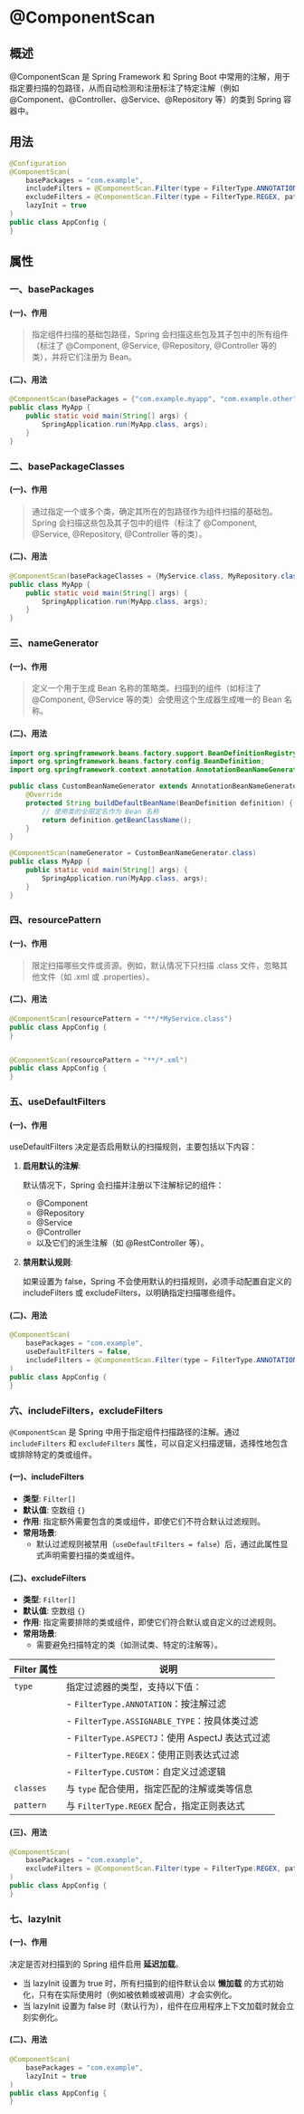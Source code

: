 # @ComponentScan

## 概述

@ComponentScan 是 Spring Framework 和 Spring Boot 中常用的注解，用于指定要扫描的包路径，从而自动检测和注册标注了特定注解（例如 @Component、@Controller、@Service、@Repository 等）的类到 Spring 容器中。



## 用法

```java
@Configuration
@ComponentScan(
    basePackages = "com.example",
    includeFilters = @ComponentScan.Filter(type = FilterType.ANNOTATION, classes = Service.class),
    excludeFilters = @ComponentScan.Filter(type = FilterType.REGEX, pattern = "com\\.example\\.legacy\\..*"),
    lazyInit = true
)
public class AppConfig {
}
```





## 属性

### 一、basePackages

#### (一)、作用

> 指定组件扫描的基础包路径，Spring 会扫描这些包及其子包中的所有组件（标注了 @Component, @Service, @Repository, @Controller 等的类），并将它们注册为 Bean。

#### (二)、用法

```java
@ComponentScan(basePackages = {"com.example.myapp", "com.example.other"})
public class MyApp {
    public static void main(String[] args) {
        SpringApplication.run(MyApp.class, args);
    }
}
```



### 二、basePackageClasses

#### (一)、作用

> 通过指定一个或多个类，确定其所在的包路径作为组件扫描的基础包。Spring 会扫描这些包及其子包中的组件（标注了 @Component, @Service, @Repository, @Controller 等的类）。

#### (二)、用法

```java
@ComponentScan(basePackageClasses = {MyService.class, MyRepository.class})
public class MyApp {
    public static void main(String[] args) {
        SpringApplication.run(MyApp.class, args);
    }
}
```



### 三、nameGenerator

#### (一)、作用

> 定义一个用于生成 Bean 名称的策略类。扫描到的组件（如标注了 @Component, @Service 等的类）会使用这个生成器生成唯一的 Bean 名称。

#### (二)、用法

```java
import org.springframework.beans.factory.support.BeanDefinitionRegistry;
import org.springframework.beans.factory.config.BeanDefinition;
import org.springframework.context.annotation.AnnotationBeanNameGenerator;

public class CustomBeanNameGenerator extends AnnotationBeanNameGenerator {
    @Override
    protected String buildDefaultBeanName(BeanDefinition definition) {
        // 使用类的全限定名作为 Bean 名称
        return definition.getBeanClassName();
    }
}

@ComponentScan(nameGenerator = CustomBeanNameGenerator.class)
public class MyApp {
    public static void main(String[] args) {
        SpringApplication.run(MyApp.class, args);
    }
}
```



### 四、resourcePattern

#### (一)、作用

> 限定扫描哪些文件或资源。例如，默认情况下只扫描 .class 文件，忽略其他文件（如 .xml 或 .properties）。

#### (二)、用法

```java
@ComponentScan(resourcePattern = "**/*MyService.class")
public class AppConfig {
}


@ComponentScan(resourcePattern = "**/*.xml")
public class AppConfig {
}
```



### 五、useDefaultFilters

#### (一)、作用

useDefaultFilters 决定是否启用默认的扫描规则，主要包括以下内容：

1. **启用默认的注解**:

   默认情况下，Spring 会扫描并注册以下注解标记的组件：

   - @Component
   - @Repository
   - @Service
   - @Controller
   - 以及它们的派生注解（如 @RestController 等）。

2. **禁用默认规则**:

   如果设置为 false，Spring 不会使用默认的扫描规则，必须手动配置自定义的 includeFilters 或 excludeFilters，以明确指定扫描哪些组件。

####  (二)、用法

```java
@ComponentScan(
    basePackages = "com.example",
    useDefaultFilters = false,
    includeFilters = @ComponentScan.Filter(type = FilterType.ANNOTATION, classes = MyCustomAnnotation.class)
)
public class AppConfig {
}
```



###  六、includeFilters，excludeFilters

`@ComponentScan` 是 Spring 中用于指定组件扫描路径的注解。通过 `includeFilters` 和 `excludeFilters` 属性，可以自定义扫描逻辑，选择性地包含或排除特定的类或组件。

#### (一)、includeFilters

- **类型**: `Filter[]`
- **默认值**: 空数组 `{}`
- **作用**: 指定额外需要包含的类或组件，即使它们不符合默认过滤规则。
- **常用场景**:
  - 默认过滤规则被禁用（`useDefaultFilters = false`）后，通过此属性显式声明需要扫描的类或组件。

#### (二)、excludeFilters

- **类型**: `Filter[]`
- **默认值**: 空数组 `{}`
- **作用**: 指定需要排除的类或组件，即使它们符合默认或自定义的过滤规则。
- **常用场景**:
  - 需要避免扫描特定的类（如测试类、特定的注解等）。



| Filter 属性 | 说明                                            |
| ----------- | ----------------------------------------------- |
| `type`      | 指定过滤器的类型，支持以下值：                  |
|             | - `FilterType.ANNOTATION`：按注解过滤           |
|             | - `FilterType.ASSIGNABLE_TYPE`：按具体类过滤    |
|             | - `FilterType.ASPECTJ`：使用 AspectJ 表达式过滤 |
|             | - `FilterType.REGEX`：使用正则表达式过滤        |
|             | - `FilterType.CUSTOM`：自定义过滤逻辑           |
| `classes`   | 与 `type` 配合使用，指定匹配的注解或类等信息    |
| `pattern`   | 与 `FilterType.REGEX` 配合，指定正则表达式      |

#### (三)、用法

```java
@ComponentScan(
    basePackages = "com.example",
    excludeFilters = @ComponentScan.Filter(type = FilterType.REGEX, pattern = ".*Test$")
)
public class AppConfig {
}
```



### 七、lazyInit

#### (一)、作用

 决定是否对扫描到的 Spring 组件启用 **延迟加载**。

- 当 lazyInit 设置为 true 时，所有扫描到的组件默认会以 **懒加载** 的方式初始化，只有在实际使用时（例如被依赖或被调用）才会实例化。
- 当 lazyInit 设置为 false 时（默认行为），组件在应用程序上下文加载时就会立刻实例化。

#### (二)、用法

```java
@ComponentScan(
    basePackages = "com.example",
    lazyInit = true
)
public class AppConfig {
}
```

